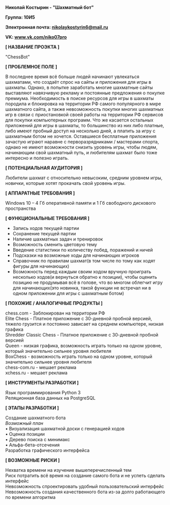 **Николай Костырин - "Шахматный бот"**  

**Группа: 10И5**  

**Электронная почта: nikolaykostyrin6@mail.ru**  

**VK: www.vk.com/niko07pro**  

**[ НАЗВАНИЕ ПРОЭКТА ]** 

  "ChessBot"  

**[ ПРОБЛЕМНОЕ ПОЛЕ ]**  

В последнее время всё больше людей начинают увлекаться шахматами, что создаёт спрос на сайты и приложения для игры в шахматы. Однако, в попытке заработать многие шахматные сайты выставляют навязчивую рекламу и постоянные предложения о покупке премиума. Необходимость в поиске ресурсов для игры в шахматы породила и блокировка на территории РФ самого популярного в мире шахматного сайта, а также невозможность покупки многих шахматных игр в связи с приостановкой своей работы на территории РФ сервисов для покупки компьютерных программ. Что же касается остальных приложений для игры в шахматы, то большинство из них либо платные, либо имеют пробный доступ на несколько дней, а платить за игру с шахматным ботом не хочется. Оставшиеся бесплатные приложения зачастую играют наравне с перворазрядниками / мастерами спорта, однако не имеют возможности снизить уровень игры, чтобы людям, начинающим свой шахматный путь, и любителям шахмат было тоже интересно и полезно играть.  

**[ ПОТЕНЦИАЛЬНАЯ АУДИТОРИЯ ]**  

Любители шахмат с относительно невысоким, средним уровнем игры, новички, которые хотят прокачать свой уровень игры.  

**[ АППАРАТНЫЕ ТРЕБОВАНИЯ ]**  

Windows 10 – 4 Гб оперативной памяти и 1 Гб свободного дискового пространства  

**[ ФУНКЦИОНАЛЬНЫЕ ТРЕБОВАНИЯ ]**  

*	Запись ходов текущей партии  
*	Сохранение текущей партии
*	Наличие шахматных задач и тренировок  
*	Возможность сменить цветовую тему  
* Введение статистики по количеству побед, поражений и ничей
* Подсказки на возможные ходы для начинающих игроков
* Справочник по правилам шахмат(в том числе по тому как ходят фигуры для начинающих)
* Возможность перед каждым своим ходом вручную проиграть несколько ходов(и вернуться обратно к позиции), чтобы оценить позицию не продумывая всё в голове, что во многом облегчит игру для начинающих(это новинка, такой функции не встречал ни в одном приложении для игры с шахматным ботом)

**[ ПОХОЖИЕ / АНАЛОГИЧНЫЕ ПРОДУКТЫ ]**  

chess.com - Заблокирован на территории РФ  
Elite Chess - Платное приложение с 30-дневной пробной версией, тяжело грузится и постоянно зависает на среднем компьютере, низкая графика  
Shredder Classic Chess - Платное приложение с 30-дневной пробной версией  
Queen - низкая графика, возможность играть только на одном уровне, который значительно сильнее уровня любителя  
BoxChess - возможность играть только на одном уровне, который значительно сильнее уровня любителя  
chess-com.ru - мешает реклама  
xchess.ru - мешает реклама  

**[ ИНСТРУМЕНТЫ РАЗРАБОТКИ ]**  

Язык программирования Python 3  
Реляционная база данных на PostgreSQL

**[ ЭТАПЫ РАЗРАБОТКИ ]**  

Создание шахматного бота  
*Возможный план*  
•	Визуализация шахматной доски с генерацией ходов  
•	Оценка позиции  
•	Дерево поиска с минимакс  
•	Альфа-бета-отсечения  
Разработка графического интерфейса  

**[ ВОЗМОЖНЫЕ РИСКИ ]**  

Нехватка времени на изучение вышеперечисленный тем  
Риск потратить всё время на создание самого бота и не успеть сделать интерфейс  
Невозможность спроектировать удобный пользовательский интерфейс  
Невозможность создания качественного бота из-за долго работающего по времени алгоритма  
